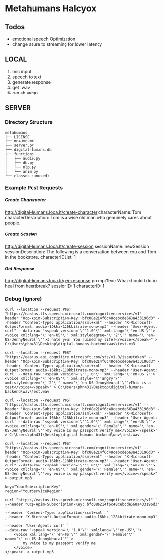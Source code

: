 # Metahumans Halcyox

## Todos
* emotional speech
Optimization
* change azure to streaming for lower latency

## LOCAL

1. mic input
2. speech to text
3. generate response
4. get .wav
5. run sh script

## SERVER

### Directory Structure
```
metahumans
├── LICENSE
├── README.md
├── server.py
├── digital-humans.db
├── functions
│   ├── audio.py
│   ├── db.py
│   └── nlp.py
|   └── anim.py
└── classes (unused)
```

### Example Post Requests

##### Create Chararacter
http://digital-humans.loca.lt/create-character
characterName: Tom
characterDescription: Tom is a wise old man who genuinely cares about people.

##### Create Session
http://digital-humans.loca.lt/create-session
sessionName: newSession
sessionDescription: The following is a conversation between you and Tom in the bookstore.
characterIDList: 1

##### Get Response
http://digital-humans.loca.lt/get-response
promptText: What should I do to heal from heartbreak?
sessionID: 1
characterID: 1


### Debug (ignore)
```
curl --location --request POST "https://eastus.tts.speech.microsoft.com/cognitiveservices/v1" --header "Ocp-Apim-Subscription-Key: bfc08e214f6c48cebcde668a433196d3" --header "Content-Type: application/ssml+xml" --header "X-Microsoft-OutputFormat: audio-16khz-128kbitrate-mono-mp3" --header "User-Agent: curl" --data-raw "<speak version='\''1.0'\'' xml:lang='\''en-US'\''><voice xml:lang='\''en-US'\'' xml:styledegree='\''2'\'' name='\''en-US-JennyNeural'\''>I hate you! You ruined my life!</voice></speak>" > C:\Users\phn431\Desktop\digital-humans-backend\wav\test.mp3
```

```
curl --location --request POST "https://eastus.api.cognitive.microsoft.com/sts/v1.0/issuetoken" --header "Ocp-Apim-Subscription-Key: bfc08e214f6c48cebcde668a433196d3" --header 'Content-Type: application/ssml+xml' --header 'X-Microsoft-OutputFormat: audio-16khz-128kbitrate-mono-mp3' --header 'User-Agent: curl' --data-raw '<speak version='\''1.0'\'' xml:lang='\''en-US'\''><voice xml:lang='\''en-US'\'' xml:style='\''angry'\'' xml:styledegree='\''2'\'' name='\''en-US-JennyNeural'\''>This is a test</voice></speak>' > C:\Users\phn431\Desktop\digital-humans-backend\wav\test.wav
```

```
curl --location --request POST "https://eastus.tts.speech.microsoft.com/cognitiveservices/v1" --header "Ocp-Apim-Subscription-Key: bfc08e214f6c48cebcde668a433196d3" --header 'Content-Type: application/ssml+xml' --header 'X-Microsoft-OutputFormat: audio-16khz-128kbitrate-mono-mp3' --header 'User-Agent: curl' --data-raw '<speak version='\''1.0'\'' xml:lang='\''en-US'\''><voice xml:lang='\''en-US'\'' xml:gender='\''Female'\'' name='\''en-US-JennyNeural'\''>my voice is my passport verify me</voice></speak>' > C:\Users\phn431\Desktop\digital-humans-backend\wav\test.wav
```

```
curl --location --request POST "https://eastus.tts.speech.microsoft.com/cognitiveservices/v1" --header "Ocp-Apim-Subscription-Key: bfc08e214f6c48cebcde668a433196d3" --header "Content-Type: application/ssml+xml" --header "X-Microsoft-OutputFormat: audio-16khz-128kbitrate-mono-mp3" --header "User-Agent: curl" --data-raw "<speak version='\''1.0'\'' xml:lang='\''en-US'\''><voice xml:lang='\''en-US'\'' xml:gender='\''Female'\'' name='\''en-US-JennyNeural'\''>my voice is my passport verify me</voice></speak>" > output.mp3
```

```
key="YourSubscriptionKey"
region="YourServiceRegion"

curl "https://eastus.tts.speech.microsoft.com/cognitiveservices/v1" `
--header "Ocp-Apim-Subscription-Key: bfc08e214f6c48cebcde668a433196d3" `
--header 'Content-Type: application/ssml+xml' `
--header 'X-Microsoft-OutputFormat: audio-16khz-128kbitrate-mono-mp3' `
--header 'User-Agent: curl' `
--data-raw '<speak version='\''1.0'\'' xml:lang='\''en-US'\''>
    <voice xml:lang='\''en-US'\'' xml:gender='\''Female'\'' name='\''en-US-JennyNeural'\''>
        my voice is my passport verify me
    </voice>
</speak>' > output.mp3
```
